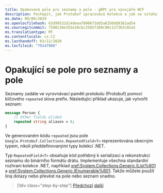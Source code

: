 ```yaml
---
title: Opakovaná pole pro seznamy a pole - gRPC pro vývojáře WCF
description: Pochopit, jak Protobuf zpracovává kolekce a jak se vztahují k kolekcím .NET.
ms.date: 09/09/2019
ms.openlocfilehash: 63d99532d14deea7800673dd5a6350dd9362ad54
ms.sourcegitcommit: 7588136e355e10cbc2582f389c90c127363c02a5
ms.translationtype: MT
ms.contentlocale: cs-CZ
ms.lasthandoff: 03/12/2020
ms.locfileid: "79147968"
---
```

# <a name="repeated-fields-for-lists-and-arrays"></a>Opakující se pole pro seznamy a pole

Seznamy zadáte ve vyrovnávací paměti protokolu (Protobuf) pomocí klíčového `repeated` slova prefix. Následující příklad ukazuje, jak vytvořit seznam:

```protobuf
message Person {
    // Other fields elided
    repeated string aliases = 8;
}
```

Ve generovaném kódu `repeated` jsou pole `Google.Protobuf.Collections.RepeatedField<T>` reprezentována obecným typem, nikoli předdefinovanými typy kolekcí .NET.

Typ `RepeatedField<T>` obsahuje kód potřebný k serializaci a rekonstrukci seznamu do binárního formátu drátu. Implementuje všechna standardní rozhraní kolekce .NET, například <xref:System.Collections.Generic.IList%601> a <xref:System.Collections.Generic.IEnumerable%601>. Takže můžete použít linq dotazy nebo převést na pole nebo seznam snadno.

>[!div class="step-by-step"]
>[Předchozí](protobuf-nested-types.md)
>[další](protobuf-reserved.md)
